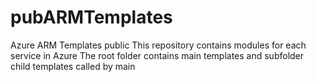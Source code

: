 # pubARMTemplates
Azure ARM Templates public
This repository contains modules for each service in Azure
The root folder contains main templates and subfolder child templates called by main

